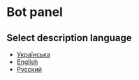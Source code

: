 # Bot panel 

## Select description language
 
- [Українська](README.ua.md)
- [English](README.en.md)
- [Русский](README.ru.md)
